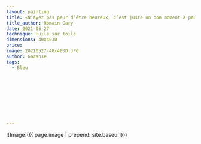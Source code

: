 ```yaml
---
layout: painting
title: «N’ayez pas peur d’être heureux, c’est juste un bon moment à passer.»                    
title_author: Romain Gary                                       
date: 2021-05-27
technique: Huile sur toile 
dimensions: 40x403D
price: 
image: 20210527-40x403D.JPG
author: Garanse
tags:
  - Bleu
 
  
  
  
  
  
  
  
  
---
```

![Image]({{ page.image | prepend: site.baseurl}})

